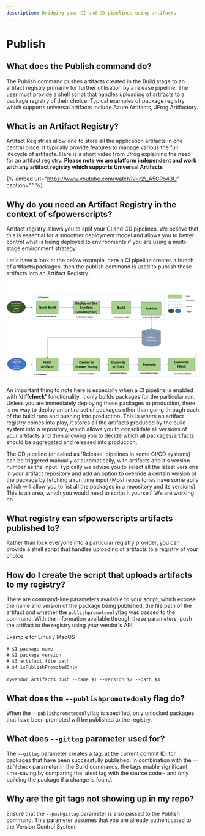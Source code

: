 ```yaml
---
description: Bridging your CI and CD pipelines using artifacts
---
```


# Publish

## What does the Publish command do?

The Publish command pushes artifacts created in the Build stage to an artifact registry primarily for further utilisation by a release pipeline. The user must provide a shell script that handles uploading of artifacts to a package registry of their choice. Typical examples of package registry which supports universal artifacts include Azure Artifacts, JFrog Artifactory.

## What is an Artifact Registry?

Artifact Registries allow one to store all the application artifacts in one central place. It typically provide features to manage various the full lifecycle of artifacts. Here is a short video from Jfrog explaining the need for an artifact registry. **Please note we are platform independent and work with any artifact registry which supports Universal Artifacts**

{% embed url="https://www.youtube.com/watch?v=r2\_A5CPo43U" caption="" %}

## Why do you need an Artifact Registry in the context of sfpowerscripts?

Artifact registry allows you to split your CI and CD pipelines. We believe that this is essential for a smoother deployment model and allows you to better control what is being deployed to environments if you are using a multi-stage environment strategy.    
  
Let's have a look at the below example, here a CI pipeline creates a bunch of artifacts/packages, then the publish command is used to publish these artifacts into an Artifact Registry.  

![](../../.gitbook/assets/image%20%2813%29.png)

An important thing to note here is especially when a CI pipeline is enabled with '**diffcheck'**  functionality, it only builds packages for the particular run. Unless you are immediately deploying these packages to production, there is no way to deploy an entire set of packages other than going through each of the build runs and pushing into production. This is where an artifact registry comes into play, it stores all the artifacts produced by the build system into a  repository, which allows you to consolidate all versions of your artifacts and then allowing you to decide which all packages/artifacts should be aggregated and released into production.

The CD pipeline \(or called as 'Release' pipelines in some CI/CD systems\) can be triggered manually or automatically,  with artifacts and it's version number as the input.  Typically we advise you to select all the latest versions in your artifact repository and add an option to override a certain version of the package by fetching a run time input \(Most repositories have some api's which will allow you to list all the packages in a repository and its versions\). This is an area, which you would need to script it yourself.  We are working on 

## What registry can sfpowerscripts artifacts published to?

Rather than lock everyone into a particular registry provider, you can provide a shell script that handles uploading of artifacts to a registry of your choice.

## How do I create the script that uploads artifacts to my registry?

There are command-line parameters available to your script, which expose the name and version of the package being published, the file path of the artifact and whether the `publishpromoteonly`flag was passed to the command. With the information available through these parameters, push the artifact to the registry using your vendor's API.

Example for Linux / MacOS

```text
# $1 package name
# $2 package version
# $3 artifact file path
# $4 isPublishPromotedOnly

myvendor artifacts push --name $1 --version $2 --path $3
```

## What does the `--publishpromotedonly` flag do?

When the `--publishpromotedonly`flag is specified, only unlocked packages that have been promoted will be published to the registry.

## What does `--gittag` parameter used for?

The `--gittag` parameter creates a tag, at the current commit ID, for packages that have been successfully published. In combination with the `--diffcheck` parameter in the Build commands, the tags enable significant time-saving by comparing the latest tag with the source code - and only building the package if a change is found.

## Why are the git tags not showing up in my repo?

Ensure that the `--pushgittag` parameter is also passed to the Publish command. This parameter assumes that you are already authenticated to the Version Control System.

